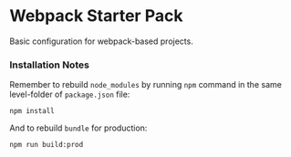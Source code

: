 # Webpack Starter Pack

Basic configuration for webpack-based projects.

### Installation Notes

Remember to rebuild `node_modules` by running `npm` command in the same level-folder of `package.json` file:
```
npm install
```

And to rebuild `bundle` for production:
```
npm run build:prod
```
